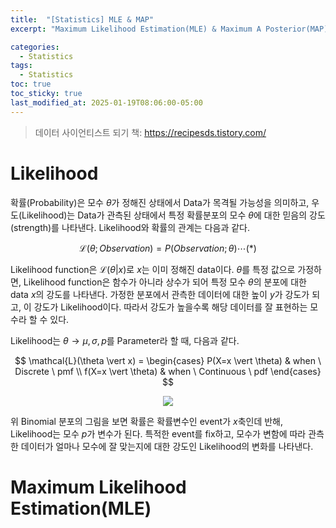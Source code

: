 ```yaml
---
title:  "[Statistics] MLE & MAP"
excerpt: "Maximum Likelihood Estimation(MLE) & Maximum A Posterior(MAP)"

categories:
  - Statistics
tags:
  - Statistics
toc: true
toc_sticky: true
last_modified_at: 2025-01-19T08:06:00-05:00
---
```


> 데이터 사이언티스트 되기 책: https://recipesds.tistory.com/

# Likelihood

확률(Probability)은 모수 $\theta$가 정해진 상태에서 Data가 목격될 가능성을 의미하고, 우도(Likelihood)는 Data가 관측된 상태에서 특정 확률분포의 모수 $\theta$에 대한 믿음의 강도(strength)를 나타낸다. Likelihood와 확률의 관계는 다음과 같다. 

$$\mathcal{L}(\theta; Observation) = P(Observation; \theta) \cdots (*)$$

Likelihood function은 $\mathcal{L}(\theta \vert x)$로 $x$는 이미 정해진 data이다. $\theta$를 특정 값으로 가정하면, Likelihood function은 함수가 아니라 상수가 되어 특정 모수 $\theta$의 분포에 대한 data $x$의 강도를 나타낸다. 가정한 분포에서 관측한 데이터에 대한 높이 $y$가 강도가 되고, 이 강도가 Likelihood이다. 따라서 강도가 높을수록 해당 데이터를 잘 표현하는 모수라 할 수 있다. 

Likelihood는 $\theta \to \mu, \sigma, p$를 Parameter라 할 때, 다음과 같다. 

$$
\mathcal{L}(\theta \vert x) = 
\begin{cases}
P(X=x \vert \theta) & when \ Discrete \ pmf \\  
f(X=x \vert \theta) & when \ Continuous \ pdf   
\end{cases}
$$

<p align="center"><img src="https://github.com/user-attachments/assets/948993e3-b18d-4e71-a5a7-7d63c289612d"></p>

위 Binomial 분포의 그림을 보면 확률은 확률변수인 event가 $x$축인데 반해, Likelihood는 모수 $p$가 변수가 된다. 특적한 event를 fix하고, 모수가 변함에 따라 관측한 데이터가 얼마나 모수에 잘 맞는지에 대한 강도인 Likelihood의 변화를 나타낸다. 

# Maximum Likelihood Estimation(MLE)




